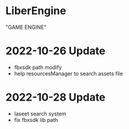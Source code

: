 # LiberEngine
 "GAME ENGINE"

# 2022-10-26 Update
 - fbxsdk path modify
 - help resourcesManager to search assets file
# 2022-10-28 Update
 - laseet search system
- fix fbxsdk lib path 
